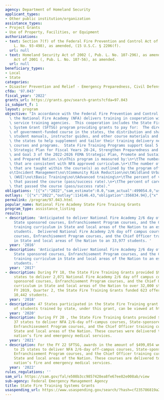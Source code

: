 ```yaml
---
agency: Department of Homeland Security
applicant_types:
- Other public institution/organization
assistance_types:
- Project Grants
- Use of Property, Facilities, or Equipment
authorizations:
- text: Section 7(f) of the Federal Fire Prevention and Control Act of 1974 (Pub.
    L. No. 93-498), as amended, (15 U.S.C. § 2206(f).
  url: null
- text: Homeland Security Act of 2002 (, Pub. L. No. 107-296), as amended  USA PATRIOT
    Act of 2001 (, Pub. L. No. 107-56), as amended.
  url: null
beneficiary_types:
- Local
- State
categories:
- Disaster Prevention and Relief - Emergency Preparedness, Civil Defense
cfda: '97.043'
fiscal_year: '2022'
grants_url: https://grants.gov/search-grants?cfda=97.043
is_subpart_f: 1
layout: program
objective: "In accordance with the Federal Fire Prevention and Control Act of 1974,\
  \ the National Fire Academy (NFA) delivers training in cooperation with State fire\
  \ service training agencies.  This cooperation includes the State Fire Training\
  \ System Grant (SFTSG) program providing grants to pay for:  The direct delivery\
  \ of government-funded course in the states, the distribution and sharing of the\
  \ student manuals, instructor guides, and other course materials and funding to\
  \ the states to help supplement and tailor their training delivery needs using FNA\
  \ courses and programs.  State Fire Training Programs support Goal 5 of the DHS\
  \ Strategic Plan for Fiscal Years 20-24, Strengthen Preparedness and Resilience,\
  \ and Goal 3 of the 2022-2026 FEMA Strategic Plan, Promote and Sustain a Ready FEMA\
  \ and Prepared Nation.\n\nThis program is measured by:\n•\tThe number of courses\
  \ that are consistent with NFA approved curriculum.\n•\tThe number of subjects (below)\
  \ that are taught within the course(s) as outlined by the program office:\no\tLeadership\n\
  o\tIncident Management\no\tCommunity Risk Reduction\no\tWildland Urban Interface\
  \ (WUI)\no\tBasic Training\no\tAdvanced training\n•\tThe percent of volunteer personnel\
  \ that passed the course (pass/success rate).\n•\tThe percent of career personnel\
  \ that passed the course (pass/success rate)."
obligations: '[{"x":"2022","sam_estimate":0.0,"sam_actual":499054.0,"usa_spending_actual":183924.65},{"x":"2023","sam_estimate":1000000.0,"sam_actual":0.0,"usa_spending_actual":222383.66},{"x":"2024","sam_estimate":1000000.0,"sam_actual":0.0,"usa_spending_actual":569783.86}]'
outlays: '[{"x":"2022","outlay":114146.43,"obligation":356834.94},{"x":"2023","outlay":356748.46,"obligation":640000.0},{"x":"2024","outlay":0.0,"obligation":720000.0}]'
permalink: /program/97.043.html
popular_name: National Fire Academy State Fire Training Grants
program_type: assistance_listing
results:
- description: 'Anticipated to deliver National Fire Academy 2/6 day off campus courses,
    State sponsored courses, Enfranchisement Program courses, and the Chief Officer
    training curriculum in State and local areas of the Nation to an estimated 45,000
    students.  Delivered National Fire Academy 2/6 day off campus courses, State sponsored
    courses, Enfranchisement Program courses, and the Chief Officer training curriculum
    in State and local areas of the Nation to an 33,977 students. '
  year: '2016'
- description: 'Anticipated to deliver National Fire Academy 2/6 day off campus courses,
    State sponsored courses, Enfranchisement Program courses, and the Chief Officer
    training curriculum in State and local areas of the Nation to an estimated 35,000
    students. '
  year: '2017'
- description: During FY 18, the State Fire Training Grants provided $940,000 to 47
    states to deliver 2,071 National Fire Academy 2/6 day off campus courses, State
    sponsored courses, Enfranchisement Program courses, and the Chief Officer training
    curriculum in State and local areas of the Nation to over 32,000 students. Through
    FY 2019, Quarter 2, the State Fire Training Grants funded 623 offerings to over
    10,442 students.
  year: '2018'
- description: 47 States participated in the State Fire Training grant.  Total number
    of students trained by state, under this grant, can be viewed at https://www.usfa.fema.gov/training/nfa/about/profiles
  year: '2020'
- description: During FY 20 , the State Fire Training Grants provided $627,191 to
    37 states to deliver NFA 2/6-day off-campus courses, State-sponsored courses,
    Enfranchisesment Program courses, and the Chief Officer training curriculum in
    State and local areas of the Nation. These courses were delivered to bolster the
    nation’s fire and emergency medical services.
  year: '2021'
- description: For the FY 22 SFTSG, awards in the amount of $499,054 were provided
    to 25 states to deliver NFA 2/6-day off-campus courses, State-sponsored courses,
    Enfranchisement Program courses, and the Chief Officer training curriculum in
    State and local areas of the Nation. These courses are delivered to bolster the
    nation’s fire and emergency medical services.
  year: '2022'
rules_regulations: ''
sam_url: https://sam.gov/fal/e508b3cc9857428ea8fe67ee82e008ab/view
sub-agency: Federal Emergency Management Agency
title: State Fire Training Systems Grants
usaspending_url: https://www.usaspending.gov/search/?hash=cf235786819a200ca7e16b48f4bbcaa7
---
```

